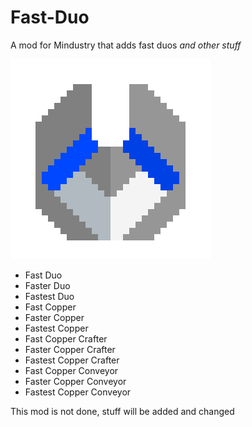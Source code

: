# Fast-Duo

A mod for Mindustry that adds fast duos *and other stuff*

![logo](icon.png)

- Fast Duo
- Faster Duo
- Fastest Duo
- Fast Copper
- Faster Copper
- Fastest Copper
- Fast Copper Crafter
- Faster Copper Crafter
- Fastest Copper Crafter
- Fast Copper Conveyor
- Faster Copper Conveyor
- Fastest Copper Conveyor

This mod is not done, stuff will be added and changed